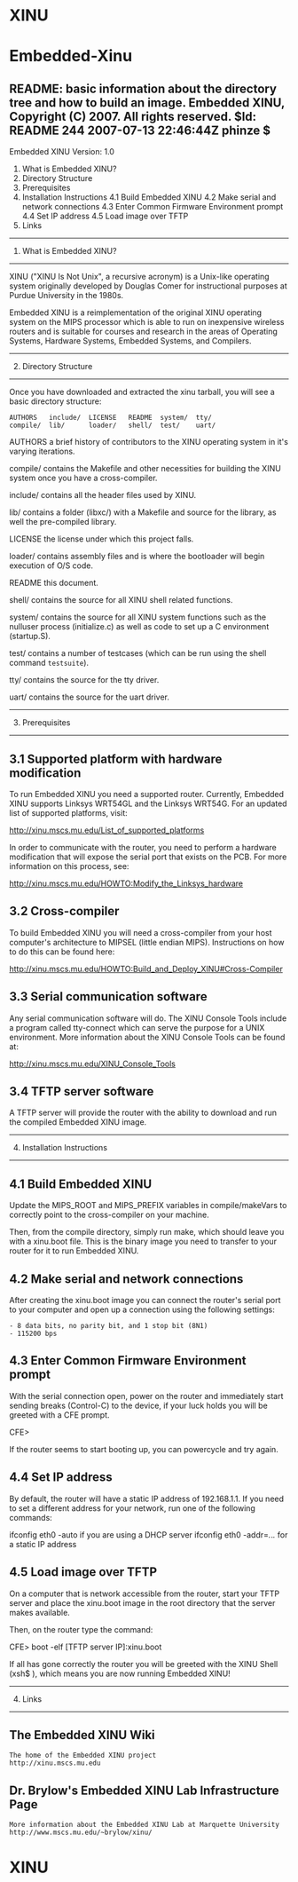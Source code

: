 # XINU
# Embedded-Xinu
README: basic information about the directory tree and how to build an image.
Embedded XINU, Copyright (C) 2007.  All rights reserved.
$Id: README 244 2007-07-13 22:46:44Z phinze $
----

Embedded XINU
Version: 1.0

1. What is Embedded XINU?
2. Directory Structure
3. Prerequisites
4. Installation Instructions
	4.1 Build Embedded XINU
	4.2 Make serial and network connections
	4.3 Enter Common Firmware Environment prompt
	4.4 Set IP address
	4.5 Load image over TFTP
4. Links


-------------------------
1. What is Embedded XINU?
-------------------------

XINU ("XINU Is Not Unix", a recursive acronym) is a Unix-like operating system
originally developed by Douglas Comer for instructional purposes at Purdue
University in the 1980s.

Embedded XINU is a reimplementation of the original XINU operating system on
the MIPS processor which is able to run on inexpensive wireless routers and is
suitable for courses and research in the areas of Operating Systems, Hardware
Systems, Embedded Systems, and Compilers.


----------------------
2. Directory Structure
----------------------

Once you have downloaded and extracted the xinu tarball, you will see a
basic directory structure:

	AUTHORS   include/  LICENSE   README  system/  tty/
	compile/  lib/      loader/   shell/  test/    uart/

AUTHORS   a brief history of contributors to the XINU operating system in
          it's varying iterations.

compile/  contains the Makefile and other necessities for building the XINU
          system once you have a cross-compiler.

include/  contains all the header files used by XINU.

lib/      contains a folder (libxc/) with a Makefile and source for the 
          library, as well the pre-compiled library.

LICENSE   the license under which this project falls.

loader/   contains assembly files and is where the bootloader will begin
          execution of O/S code.

README    this document.

shell/    contains the source for all XINU shell related functions.

system/   contains the source for all XINU system functions such as the
          nulluser process (initialize.c) as well as code to set up a C
          environment (startup.S).

test/     contains a number of testcases (which can be run using the shell
          command `testsuite`).

tty/      contains the source for the tty driver.

uart/     contains the source for the uart driver.


----------------------------
3. Prerequisites
----------------------------

3.1 Supported platform with hardware modification
--------------------------------------------------

To run Embedded XINU you need a supported router.  Currently, Embedded XINU
supports Linksys WRT54GL and the Linksys WRT54G.  For an updated list of
supported platforms, visit:

http://xinu.mscs.mu.edu/List_of_supported_platforms

In order to communicate with the router, you need to perform a hardware
modification that will expose the serial port that exists on the PCB.  For more
information on this process, see:

http://xinu.mscs.mu.edu/HOWTO:Modify_the_Linksys_hardware

3.2 Cross-compiler
------------------

To build Embedded XINU you will need a cross-compiler from your host computer's
architecture to MIPSEL (little endian MIPS).  Instructions on how to do this
can be found here:

http://xinu.mscs.mu.edu/HOWTO:Build_and_Deploy_XINU#Cross-Compiler

3.3 Serial communication software
---------------------------------

Any serial communication software will do. The XINU Console Tools include a
program called tty-connect which can serve the purpose for a UNIX environment.
More information about the XINU Console Tools can be found at:

http://xinu.mscs.mu.edu/XINU_Console_Tools

3.4 TFTP server software
------------------------

A TFTP server will provide the router with the ability to download and run the
compiled Embedded XINU image.  


----------------------------
4. Installation Instructions
----------------------------

4.1 Build Embedded XINU
-----------------------

Update the MIPS_ROOT and MIPS_PREFIX variables in compile/makeVars to correctly
point to the cross-compiler on your machine.

Then, from the compile directory, simply run make, which should leave you with
a xinu.boot file.  This is the binary image you need to transfer to your router
for it to run Embedded XINU.

4.2 Make serial and network connections
---------------------------------------

After creating the xinu.boot image you can connect the router's serial port to
your computer and open up a connection using the following settings:

	- 8 data bits, no parity bit, and 1 stop bit (8N1)
	- 115200 bps

4.3 Enter Common Firmware Environment prompt
--------------------------------------------

With the serial connection open, power on the router and immediately start
sending breaks (Control-C) to the device, if your luck holds you will be
greeted with a CFE prompt.

CFE>

If the router seems to start booting up, you can powercycle and try again.

4.4 Set IP address
------------------

By default, the router will have a static IP address of 192.168.1.1.  If you
need to set a different address for your network, run one of the following
commands:

ifconfig eth0 -auto                      if you are using a DHCP server 
ifconfig eth0 -addr=*.*.*.*              for a static IP address

4.5 Load image over TFTP
------------------------

On a computer that is network accessible from the router, start your TFTP
server and place the xinu.boot image in the root directory that the server
makes available.

Then, on the router type the command:

CFE> boot -elf [TFTP server IP]:xinu.boot

If all has gone correctly the router you will be greeted with the XINU Shell
(xsh$ ), which means you are now running Embedded XINU!


--------
4. Links
--------

The Embedded XINU Wiki
----------------------
	The home of the Embedded XINU project
	http://xinu.mscs.mu.edu

Dr. Brylow's Embedded XINU Lab Infrastructure Page
--------------------------------------------------
	More information about the Embedded XINU Lab at Marquette University
	http://www.mscs.mu.edu/~brylow/xinu/
# XINU
